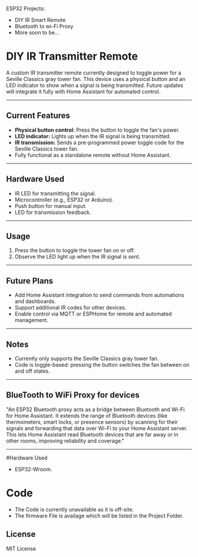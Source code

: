 ESP32 Projects:

- DIY IR Smart Remote
- Bluetooth to wi-Fi Proxy 
- More soon to be...



# DIY IR Transmitter Remote

A custom IR transmitter remote currently designed to toggle power for a Seville Classics gray tower fan. This device uses a physical button and an LED indicator to show when a signal is being transmitted. Future updates will integrate it fully with Home Assistant for automated control.

---

## Current Features

- **Physical button control:** Press the button to toggle the fan's power.  
- **LED indicator:** Lights up when the IR signal is being transmitted.  
- **IR transmission:** Sends a pre-programmed power toggle code for the Seville Classics tower fan.  
- Fully functional as a standalone remote without Home Assistant.

---

## Hardware Used

- IR LED for transmitting the signal.  
- Microcontroller (e.g., ESP32 or Arduino).  
- Push button for manual input.  
- LED for transmission feedback.  

---

## Usage

1. Press the button to toggle the tower fan on or off.  
2. Observe the LED light up when the IR signal is sent.  

---

## Future Plans

- Add Home Assistant integration to send commands from automations and dashboards.  
- Support additional IR codes for other devices.  
- Enable control via MQTT or ESPHome for remote and automated management.  

---

## Notes

- Currently only supports the Seville Classics gray tower fan.  
- Code is toggle-based: pressing the button switches the fan between on and off states.  

---
## BlueTooth to WiFi Proxy for devices
"An ESP32 Bluetooth proxy acts as a bridge between Bluetooth and Wi-Fi for Home Assistant. It extends the range of Bluetooth devices (like thermometers, smart locks, or presence sensors) by scanning for their signals and forwarding that data over Wi-Fi to your Home Assistant server. This lets Home Assistant read Bluetooth devices that are far away or in other rooms, improving reliability and coverage."

---

#Hardware Used

- ESP32-Wroom.

# Code 

- The Code is currently unavailable as it is off-site.
- The firmware File is availage which will be listed in the Project Folder.
## License

MIT License
